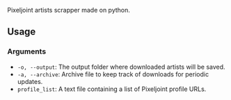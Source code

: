 Pixeljoint artists scrapper made on python.

## Usage

### Arguments

- `-o, --output`: The output folder where downloaded artists will be saved.
- `-a, --archive`: Archive file to keep track of downloads for periodic updates.
- `profile_list`: A text file containing a list of Pixeljoint profile URLs.
